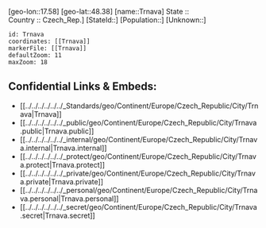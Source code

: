 ﻿---
location: [48.38,17.58] 
mapzoom: [7,12] 
mapmarker: city 
type: City
tags:
- geo/City


SpocWebEntityId: 34989
isDeleted: false
confidential: public

---
[geo-lon::17.58] 
[geo-lat::48.38] 
[name::Trnava] 
State ::  
Country :: Czech_Rep.] 
[StateId::] 
[Population::] 
[Unknown::] 


```leaflet
id: Trnava
coordinates: [[Trnava]] 
markerFile: [[Trnava]] 
defaultZoom: 11 
maxZoom: 18
```


## Confidential Links & Embeds: 
- [[../../../../../../_Standards/geo/Continent/Europe/Czech_Republic/City/Trnava|Trnava]] 
- [[../../../../../../_public/geo/Continent/Europe/Czech_Republic/City/Trnava.public|Trnava.public]] 
- [[../../../../../../_internal/geo/Continent/Europe/Czech_Republic/City/Trnava.internal|Trnava.internal]] 
- [[../../../../../../_protect/geo/Continent/Europe/Czech_Republic/City/Trnava.protect|Trnava.protect]] 
- [[../../../../../../_private/geo/Continent/Europe/Czech_Republic/City/Trnava.private|Trnava.private]] 
- [[../../../../../../_personal/geo/Continent/Europe/Czech_Republic/City/Trnava.personal|Trnava.personal]] 
- [[../../../../../../_secret/geo/Continent/Europe/Czech_Republic/City/Trnava.secret|Trnava.secret]] 
